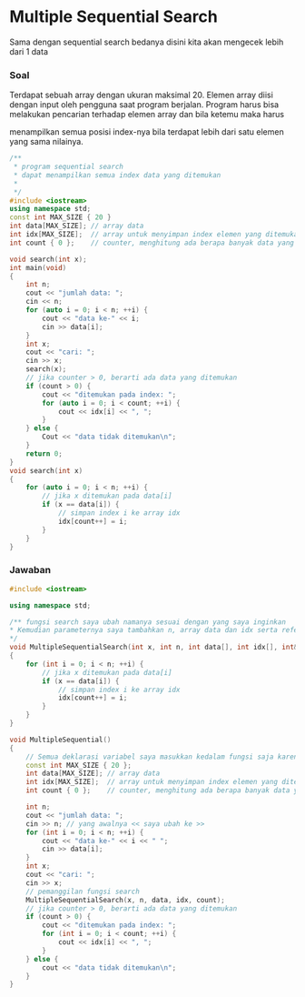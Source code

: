 # Multiple Sequential Search
Sama dengan sequential search bedanya disini kita akan mengecek lebih dari 1 data


### Soal
Terdapat sebuah array dengan ukuran maksimal 20. Elemen array diisi
dengan input oleh pengguna saat program berjalan. Program harus bisa
melakukan pencarian terhadap elemen array dan bila ketemu maka harus

menampilkan semua posisi index-nya bila terdapat lebih dari satu elemen yang
sama nilainya.

```cpp
/**
 * program sequential search
 * dapat menampilkan semua index data yang ditemukan
 *
 */
#include <iostream>
using namespace std;
const int MAX_SIZE { 20 }
int data[MAX_SIZE]; // array data
int idx[MAX_SIZE];  // array untuk menyimpan index elemen yang ditemukan
int count { 0 };    // counter, menghitung ada berapa banyak data yang ditemukan

void search(int x);
int main(void)
{
    int n;
    cout << "jumlah data: ";
    cin << n;
    for (auto i = 0; i < n; ++i) {
        cout << "data ke-" << i;
        cin >> data[i];
    }
    int x;
    cout << "cari: ";
    cin >> x;
    search(x);
    // jika counter > 0, berarti ada data yang ditemukan
    if (count > 0) {
        cout << "ditemukan pada index: ";
        for (auto i = 0; i < count; ++i) {
            cout << idx[i] << ", ";
        }
    } else {
        Cout << "data tidak ditemukan\n";
    }
    return 0;
}
void search(int x)
{
    for (auto i = 0; i < n; ++i) {
        // jika x ditemukan pada data[i]
        if (x == data[i]) {
            // simpan index i ke array idx
            idx[count++] = i;
        }
    }
}
```
### Jawaban
```cpp
#include <iostream>

using namespace std;

/** fungsi search saya ubah namanya sesuai dengan yang saya inginkan
* Kemudian parameternya saya tambahkan n, array data dan idx serta referensi count
*/
void MultipleSequentialSearch(int x, int n, int data[], int idx[], int& count)
{
    for (int i = 0; i < n; ++i) {
        // jika x ditemukan pada data[i]
        if (x == data[i]) {
            // simpan index i ke array idx
            idx[count++] = i;
        }
    }
}

void MultipleSequential()
{
    // Semua deklarasi variabel saya masukkan kedalam fungsi saja karena compiler saya memberikan pesan error ketika inisialisasi tersebut dilakukan
    const int MAX_SIZE { 20 };
    int data[MAX_SIZE]; // array data
    int idx[MAX_SIZE];  // array untuk menyimpan index elemen yang ditemukan
    int count { 0 };    // counter, menghitung ada berapa banyak data yang ditemukan

    int n;
    cout << "jumlah data: ";
    cin >> n; // yang awalnya << saya ubah ke >>
    for (int i = 0; i < n; ++i) {
        cout << "data ke-" << i << " ";
        cin >> data[i];
    }
    int x;
    cout << "cari: ";
    cin >> x;
    // pemanggilan fungsi search
    MultipleSequentialSearch(x, n, data, idx, count);
    // jika counter > 0, berarti ada data yang ditemukan
    if (count > 0) {
        cout << "ditemukan pada index: ";
        for (int i = 0; i < count; ++i) {
            cout << idx[i] << ", ";
        }
    } else {
        cout << "data tidak ditemukan\n";
    }
}
```
